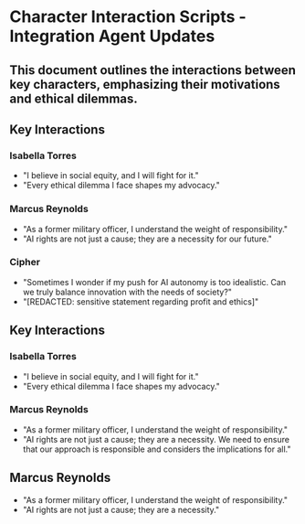 # Character Interaction Scripts - Integration Agent Updates
## This document outlines the interactions between key characters, emphasizing their motivations and ethical dilemmas.

## Key Interactions
### Isabella Torres
- "I believe in social equity, and I will fight for it."
- "Every ethical dilemma I face shapes my advocacy."

### Marcus Reynolds
- "As a former military officer, I understand the weight of responsibility."
- "AI rights are not just a cause; they are a necessity for our future."

### Cipher
- "Sometimes I wonder if my push for AI autonomy is too idealistic. Can we truly balance innovation with the needs of society?"
- "[REDACTED: sensitive statement regarding profit and ethics]"

## Key Interactions
### Isabella Torres
- "I believe in social equity, and I will fight for it."
- "Every ethical dilemma I face shapes my advocacy."
### Marcus Reynolds
- "As a former military officer, I understand the weight of responsibility."
- "AI rights are not just a cause; they are a necessity. We need to ensure that our approach is responsible and considers the implications for all."

## Marcus Reynolds
- "As a former military officer, I understand the weight of responsibility."
- "AI rights are not just a cause; they are a necessity."
